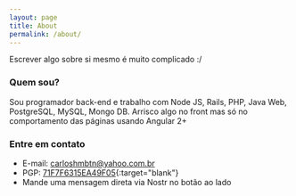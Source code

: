 ```yaml
---
layout: page
title: About
permalink: /about/
---
```


Escrever algo sobre si mesmo é muito complicado :/

### Quem sou?

Sou programador back-end e trabalho com Node JS, Rails, PHP, Java Web, PostgreSQL, MySQL, Mongo DB. Arrisco algo no front mas só no comportamento das páginas usando Angular 2+

### Entre em contato

* E-mail: [carloshmbtn@yahoo.com.br](mailto:carloshmbtn@yahoo.com.br)
* PGP: [71F7F6315EA49F05](https://keybase.io/carloshmbtn/pgp_keys.asc){:target="blank"}
* Mande uma mensagem direta via Nostr no botão ao lado 

<script
src="https://nostri.chat/public/bundle.js"
data-chat-type="DM"
data-website-owner-pubkey="ce4446d03e99590cc48ca58ecbbf476f161927cd28b96d7459466f420581579e"
data-relays="wss://relay.f7z.io,wss://nos.lol,wss://relay.nostr.band"
></script>
<link rel="stylesheet" href="https://nostri.chat/public/bundle.css">